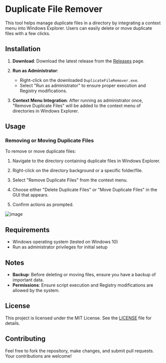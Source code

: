 # Duplicate File Remover

This tool helps manage duplicate files in a directory by integrating a context menu into Windows Explorer. Users can easily delete or move duplicate files with a few clicks.

## Installation

1. **Download**: Download the latest release from the [Releases](https://github.com/nducmd/Duplicate-File-Remover/releases) page.

2. **Run as Administrator**: 
   - Right-click on the downloaded `DuplicateFileRemover.exe`.
   - Select "Run as administrator" to ensure proper execution and Registry modifications.

3. **Context Menu Integration**: After running as administrator once, "Remove Duplicate Files" will be added to the context menu of directories in Windows Explorer.

## Usage

### Removing or Moving Duplicate Files

To remove or move duplicate files:

1. Navigate to the directory containing duplicate files in Windows Explorer.

2. Right-click on the directory background or a specific folder/file.

3. Select "Remove Duplicate Files" from the context menu.

4. Choose either "Delete Duplicate Files" or "Move Duplicate Files" in the GUI that appears.

5. Confirm actions as prompted.

![image](https://github.com/user-attachments/assets/a3b021e1-21eb-41ce-bf44-0691fcc76d78)


## Requirements

- Windows operating system (tested on Windows 10)
- Run as administrator privileges for initial setup

## Notes

- **Backup**: Before deleting or moving files, ensure you have a backup of important data.
- **Permissions**: Ensure script execution and Registry modifications are allowed by the system.

## License

This project is licensed under the MIT License. See the [LICENSE](LICENSE) file for details.

## Contributing

Feel free to fork the repository, make changes, and submit pull requests. Your contributions are welcome!


